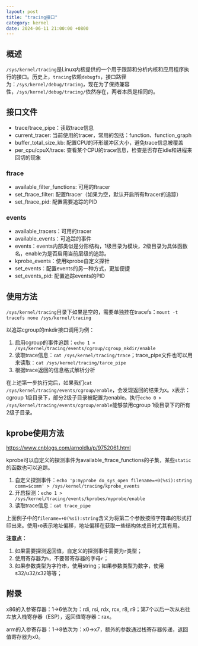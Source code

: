 ```yaml
---
layout: post
title: "tracing接口"
category: kernel
date: 2024-06-11 21:00:00 +0800
---
```


## 概述

`/sys/kernel/tracing`是Linux内核提供的一个用于跟踪和分析内核和应用程序执行的接口。历史上，`tracing`依赖`debugfs`，接口路径为：`/sys/kernel/debug/tracing`，现在为了保持兼容性，`/sys/kernel/debug/tracing/`依然存在，两者本质是相同的。

## 接口文件

* trace/trace_pipe：读取trace信息
* current_tracer: 当前使用的tracer，常用的包括：function、function_graph
* buffer_total_size_kb: 配置CPU的环形缓冲区大小，避免trace信息被覆盖
* per_cpu/cpuX/trace: 查看某个CPU的trace信息，检查是否存在idle和进程来回切的现象

### ftrace

* available_filter_functions: 可用的ftracer
* set_ftrace_filter: 配置ftracer（如果为空，默认开启所有ftracer的追踪）
* set_ftrace_pid: 配置需要追踪的PID

### events

* available_tracers：可用的tracer
* available_events：可追踪的事件
* events：events内部类似是分形结构，1级目录为模块，2级目录为具体函数名，enable为是否启用当前层级的追踪。
* kprobe_events：使用kprobe自定义探针
* set_events：配置events的另一种方式，更加便捷
* set_events_pid: 配置追踪events的PID

## 使用方法

`/sys/kernel/tracing`目录下如果是空的，需要单独挂在tracefs：`mount -t tracefs none /sys/kernel/tracing`

以追踪cgroup的mkdir接口调用为例：

1. 启用cgroup的事件追踪：`echo 1 > /sys/kernel/tracing/events/cgroup/cgroup_mkdir/enable`
2. 读取trace信息：`cat /sys/kernel/tracing/trace`；trace_pipe文件也可以用来读取：`cat /sys/kernel/tracing/tarce_pipe`
3. 根据trace返回的信息格式解析分析

在上述第一步执行完后，如果我们`cat /sys/kernel/tracing/events/cgroup/enable`，会发现返回的结果为`X`。`X`表示：cgroup 1级目录下，部分2级子目录被配置为enable。执行`echo 0 > /sys/kernel/tracing/events/cgroup/enable`能够禁用cgroup 1级目录下的所有2级子目录。

## kprobe使用方法

<https://www.cnblogs.com/arnoldlu/p/9752061.html>

kprobe可以自定义的探测事件为available_ftrace_functions的子集，某些`static`的函数也可以追踪。

1. 自定义探测事件：`echo 'p:myprobe do_sys_open filename=+0(%si):string comm=$comm' > /sys/kernel/tracing/kprobe_events`
2. 开启探测：`echo 1 > /sys/kernel/tracing/events/kprobes/myprobe/enable`
3. 读取trace信息：`cat trace_pipe`

上面例子中的`filename=+0(%si):string`含义为将第二个参数按照字符串的形式打印出来。使用`+0`表示地址偏移，地址偏移在获取一些结构体成员时尤其有用。

**注意点：**

1. 如果需要探测返回值，自定义的探测事件需要为`r`类型；
2. 使用寄存器为`%`，不要带寄存器的字母`r`；
3. 如果参数类型为字符串，使用string；如果参数类型为数字，使用s32/u32/x32等等；

## 附录

x86的入参寄存器：1->6依次为：rdi, rsi, rdx, rcx, r8, r9；第7个以后一次从右往左放入栈寄存器（ESP），返回值寄存器：rax。

arm的入参寄存器：1->8依次为：x0->x7，额外的参数通过栈寄存器传递，返回值寄存器为x0。
